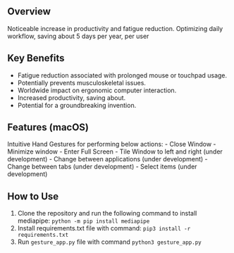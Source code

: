## Overview
Noticeable increase in productivity and fatigue reduction. Optimizing daily workflow, saving about 5 days per year, per user

## Key Benefits
- Fatigue reduction associated with prolonged mouse or touchpad usage.
- Potentially prevents musculoskeletal issues.
- Worldwide impact on ergonomic computer interaction.
- Increased productivity, saving about.
- Potential for a groundbreaking invention.

## Features (macOS)
Intuitive Hand Gestures for performing below actions:
    - Close Window 
    - Minimize window
    - Enter Full Screen
    - Tile Window to left and right (under development)
    - Change between applications (under development)
    - Change between tabs (under development)
    - Select items (under development)

## How to Use
1. Clone the repository and run the following command to install mediapipe: `python -m pip install mediapipe`
2. Install requirements.txt file with command: `pip3 install -r requirements.txt`
3. Run `gesture_app.py` file with command `python3 gesture_app.py`


